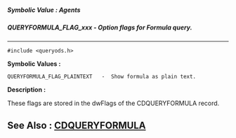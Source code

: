 ##### Symbolic Value : Agents
##### QUERYFORMULA_FLAG_xxx - Option flags for Formula query.
---
```
#include <queryods.h>
```

**Symbolic Values :**

	QUERYFORMULA_FLAG_PLAINTEXT	  -  Show formula as plain text.


**Description :**

These flags are stored in the dwFlags of the CDQUERYFORMULA record.


**See Also :**
[CDQUERYFORMULA](/domino-c-api-docs/reference/Data/CDQUERYFORMULA)
---
